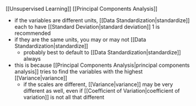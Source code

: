 [[Unsupervised Learning]] [[Principal Components Analysis]]

- if the variables are different units, [[Data Standardization|standardize]] each to have [[Standard Deviation|standard deviation]] 1 is recommended
- if they are the same units, you may or may not [[Data Standardization|standardize]] 
	- probably best to default to [[Data Standardization|standardize]] always
- this is because [[Principal Components Analysis|principal components analysis]] tries to find the variables with the highest [[Variance|variance]] 
	- if the scales are different, [[Variance|variance]] may be very different as well, even if [[Coefficient of Variation|coefficient of variation]] is not all that different
